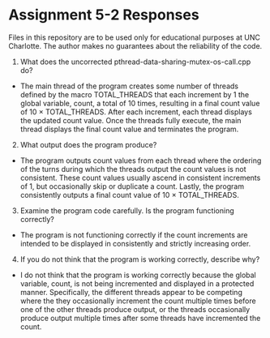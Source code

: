 # Assignment 5-2 Responses

Files in this repository are to be used only for educational purposes at UNC Charlotte. 
The author makes no guarantees about the reliability of the code.

1.  What does the uncorrected pthread-data-sharing-mutex-os-call.cpp do?
-   The main thread of the program creates some number of threads defined by the macro TOTAL_THREADS that each increment by 1 the global variable, count, a total of 10 times, resulting in a final count value of 10 × TOTAL_THREADS. After each increment, each thread displays the updated count value. Once the threads fully execute, the main thread displays the final count value and terminates the program.

2.  What output does the program produce?
-   The program outputs count values from each thread where the ordering of the turns during which the threads output the count values is not consistent. These count values usually ascend in consistent increments of 1, but occasionally skip or duplicate a count. Lastly, the program consistently outputs a final count value of 10 × TOTAL_THREADS.

3.  Examine the program code carefully. Is the program functioning correctly?
-   The program is not functioning correctly if the count increments are intended to be displayed in consistently and strictly increasing order.

4.  If you do not think that the program is working correctly, describe why?
-   I do not think that the program is working correctly because the global variable, count, is not being incremented and displayed in a protected manner. Specifically, the different threads appear to be competing where the they occasionally increment the count multiple times before one of the other threads produce output, or the threads occasionally produce output multiple times after some threads have incremented the count.
